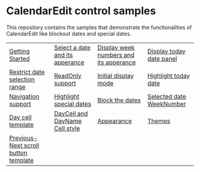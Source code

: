 # CalendarEdit control samples

This repository contains the samples that demonstrate the functionalities of CalendarEdit like blockout dates and special dates.

<table>
 <tr>
  <td><a href="Samples/Getting-Started">Getting Started</a></td>
  <td><a href="Samples/Select-Date">Select a date and its apperance</a></td> 
  <td><a href="Samples/Select-Date">Display week numbers and its apperance</a></td>
  <td><a href="Samples/Select-Date">Display today date panel</a></td>
 </tr> 
  <tr>
  <td><a href="Samples/Restrict-Date">Restrict date selection range</a></td>
  <td><a href="Samples/Restrict-Date">ReadOnly support</a></td> 
  <td><a href="Samples/Select-Date">Initial display mode</a></td>
  <td><a href="Samples/Select-Date">Highlight today date</a></td>
 </tr> 
  <tr>
  <td><a href="Samples/Navigation">Navigation support</a></td>
  <td><a href="Samples/SpecialDays">Highlight special dates</a></td> 
  <td><a href="Samples/Blackoutdates">Block the dates</a></td>
  <td><a href="Samples/WeekNumber">Selected date WeekNumber</a></td>
 </tr> 
 <tr>
  <td><a href="Samples/Template">Day cell template</a></td>
  <td><a href="Samples/Style">DayCell and DayName Cell style</a></td> 
  <td><a href="Samples/Appearance">Appearance</a></td>
  <td><a href="Samples/Themes">Themes</a></td>
 </tr>
 <tr>
  <td><a href="Samples/Previous-NextButton">Previous-Next scroll button template</a></td>
 </tr> 
</table>
